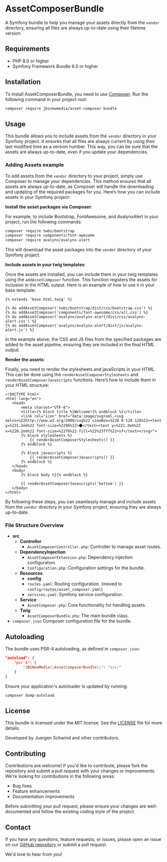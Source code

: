 # AssetComposerBundle

A Symfony bundle to help you manage your assets directly from the `vendor` directory, ensuring all files are always up-to-date using their filetime version.

## Requirements

- PHP 8.0 or higher
- Symfony Framework Bundle 6.0 or higher

## Installation

To install AssetComposerBundle, you need to use [Composer](https://getcomposer.org/). Run the following command in your project root:

```bash
composer require jbsnewmedia/asset-composer-bundle
```

## Usage

This bundle allows you to include assets from the `vendor` directory in your Symfony project. It ensures that all files are always current by using their last modified time as a version number. This way, you can be sure that the assets are always up-to-date, even if you update your dependencies.

### Adding Assets example 

To add assets from the `vendor` directory to your project, simply use Composer to manage your dependencies. This method ensures that all assets are always up-to-date, as Composer will handle the downloading and updating of the required packages for you. Here’s how you can include assets in your Symfony project:

**Install the asset packages via Composer**:

For example, to include Bootstrap, FontAwesome, and AvalynxAlert in your project, run the following commands:

```bash
composer require twbs/bootstrap
composer require components/font-awesome
composer require avalynx/avalynx-alert
```

This will download the asset packages into the `vendor` directory of your Symfony project.

**Include assets in your twig templates**:

Once the assets are installed, you can include them in your twig templates using the `addAssetComposer` function. This function registers the assets for inclusion in the HTML output. Here is an example of how to use it in your base template:

```twig
{% extends 'base.html.twig' %}

{% do addAssetComposer('twbs/bootstrap/dist/css/bootstrap.css') %}
{% do addAssetComposer('components/font-awesome/css/all.css') %}
{% do addAssetComposer('avalynx/avalynx-alert/dist/css/avalynx-alert.css') %}
{% do addAssetComposer('avalynx/avalynx-alert/dist/js/avalynx-alert.js') %}
```

In the example above, the CSS and JS files from the specified packages are added to the asset pipeline, ensuring they are included in the final HTML output.

**Render the assets**:

Finally, you need to render the stylesheets and javaScripts in your HTML. This can be done using the `renderAssetComposerStylesheets` and `renderAssetComposerJavascripts` functions. Here’s how to include them in your HTML structure:

```twig
<!DOCTYPE html>
<html lang="en">
   <head>
       <meta charset="UTF-8">
       <title>{% block title %}Welcome!{% endblock %}</title>
       <link rel="icon" href="data:image/svg+xml,<svg xmlns=%22http://www.w3.org/2000/svg%22 viewBox=%220 0 128 128%22><text y=%221.2em%22 font-size=%2296%22>⚫️</text><text y=%221.3em%22 x=%220.2em%22 font-size=%2276%22 fill=%22%23fff%22>sf</text></svg>">
       {% block stylesheets %}
           {{ renderAssetComposerStylesheets() }}
       {% endblock %}

       {% block javascripts %}
           {{ renderAssetComposerJavascripts() }}
       {% endblock %}
   </head>
   <body>
       {% block body %}{% endblock %}

       {{ renderAssetComposerJavascripts('bottom') }}
   </body>
</html>
```

By following these steps, you can seamlessly manage and include assets from the `vendor` directory in your Symfony project, ensuring they are always up-to-date.

### File Structure Overview

- **src**
  - **Controller**
    - `AssetComposerController.php`: Controller to manage asset routes.
  - **DependencyInjection**
    - `AssetComposerExtension.php`: Dependency injection configuration.
    - `Configuration.php`: Configuration settings for the bundle.
  - **Resources**
    - **config**
    - `routes.yaml`: Routing configuration. (moved to `config/routes/asset_composer.yaml`)
    - `services.yaml`: Symfony service configuration.
  - **Service**
    - `AssetComposer.php`: Core functionality for handling assets.
  - **Twig**
    - `AssetComposerBundle.php`: The main bundle class.
- `composer.json` Composer configuration file for the bundle.

## Autoloading

The bundle uses PSR-4 autoloading, as defined in `composer.json`:

```json
"autoload": {
    "psr-4": {
        "JBSNewMedia\\AssetComposerBundle\\": "src/"
    }
}
```

Ensure your application's autoloader is updated by running:

```bash
composer dump-autoload
```

## License

This bundle is licensed under the MIT license. See the [LICENSE](LICENSE) file for more details.

Developed by Juergen Schwind and other contributors.

## Contributing

Contributions are welcome! If you'd like to contribute, please fork the repository and submit a pull request with your changes or improvements. We're looking for contributions in the following areas:

- Bug fixes
- Feature enhancements
- Documentation improvements

Before submitting your pull request, please ensure your changes are well-documented and follow the existing coding style of the project.

## Contact

If you have any questions, feature requests, or issues, please open an issue on our [GitHub repository](https://github.com/jbs-newmedia/asset-composer-bundle) or submit a pull request.

We'd love to hear from you!
